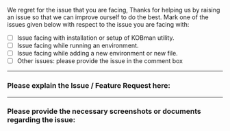 We regret for the issue that you are facing, Thanks for helping us by raising an issue so that we can improve ourself to do the best.
Mark one of the issues given below with respect to the issue you are facing with:
- [ ] Issue facing with installation or setup of KOBman utility. 
- [ ] Issue facing while running an environment.
- [ ] Issue facing while adding a new environment or new file.
- [ ] Other issues: please provide the issue in the comment box

____________________________________________________________________________________

### Please explain the Issue / Feature Request here:

____________________________________________________________________________________
### Please provide the necessary screenshots or documents regarding the issue:
